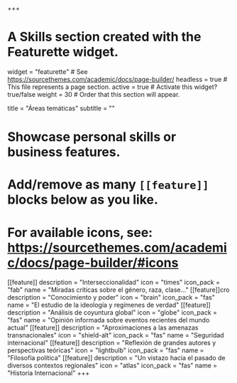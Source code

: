 +++
# A Skills section created with the Featurette widget.
widget = "featurette"  # See https://sourcethemes.com/academic/docs/page-builder/
headless = true  # This file represents a page section.
active = true  # Activate this widget? true/false
weight = 30  # Order that this section will appear.

title = "Áreas temáticas"
subtitle = ""

# Showcase personal skills or business features.
# 
# Add/remove as many `[[feature]]` blocks below as you like.
# 
# For available icons, see: https://sourcethemes.com/academic/docs/page-builder/#icons


[[feature]]
description = "Interseccionalidad"
icon = "times"
icon_pack = "fab"
name = "Miradas críticas sobre el género, raza, clase..."
[[feature]]cro
description = "Conocimiento y poder"
icon = "brain"
icon_pack = "fas"
name = "El estudio de la ideología y regímenes de verdad"
[[feature]]
description = "Análisis de coyuntura global"
icon = "globe"
icon_pack = "fas"
name = "Opinión informada sobre eventos recientes del mundo actual"
[[feature]]
description = "Aproximaciones a las amenazas transnacionales"
icon = "shield-alt"
icon_pack = "fas"
name = "Seguridad internacional"
[[feature]]
description = "Reflexión de grandes autores y perspectivas teóricas"
icon = "lightbulb"
icon_pack = "fas"
name = "Filosofía política"
[[feature]]
description = "Un vistazo hacia el pasado de diversos contextos regionales"
icon = "atlas"
icon_pack = "fas"
name = "Historia Internacional"
+++
